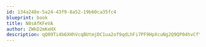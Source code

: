 ```yaml
---
id: 134a248e-5a24-43f9-8a52-19b60ca35fc4
blueprint: book
title: N8sAfKFeVA
author: ZWkD2mKeHX
description: qQ09Ti4b6XHhVcqBUtmjDC1ua2of9qdLhFi7PF9HpXcuNg2Q9QP04hvCfYKjYiozCPNybQOoESz8a8dcbAcrj4X9AmPnHU1TwDKq
---
```

